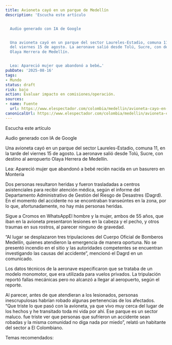 ```yaml
---
title: Avioneta cayó en un parque de Medellín
description: 'Escucha este artículo


  Audio generado con IA de Google


  Una avioneta cayó en un parque del sector Laureles-Estadio, comuna 11, en la tarde
  del viernes 15 de agosto. La aeronave salió desde Tolú, Sucre, con destino al aeropuerto
  Olaya Herrera de Medellín.


  Lea: Apareció mujer que abandonó a bebé…'
pubDate: '2025-08-16'
tags:
- Mundo
status: draft
risk: bajo
action: Evaluar impacto en comisiones/operación.
sources:
- name: Fuente
  url: https://www.elespectador.com/colombia/medellin/avioneta-cayo-en-un-parque-de-una-zona-residencial-de-medellin-hay-dos-heridos/
canonicalUrl: https://www.elespectador.com/colombia/medellin/avioneta-cayo-en-un-parque-de-una-zona-residencial-de-medellin-hay-dos-heridos/
---
```

Escucha este artículo

Audio generado con IA de Google

Una avioneta cayó en un parque del sector Laureles-Estadio, comuna 11, en la tarde del viernes 15 de agosto. La aeronave salió desde Tolú, Sucre, con destino al aeropuerto Olaya Herrera de Medellín.

Lea: Apareció mujer que abandonó a bebé recién nacida en un basurero en Montería

Dos personas resultaron heridas y fueron trasladadas a centros asistenciales para recibir atención médica, según el informe del Departamento Administrativo de Gestión del Riesgo de Desastres (Dagrd). En el momento del accidente no se encontraban transeúntes en la zona, por lo que, afortunadamente, no hay más personas heridas.

Sigue a Cromos en WhatsAppEl hombre y la mujer, ambos de 55 años, que iban en la avioneta presentaron lesiones en la cabeza y el pecho, y otros traumas en sus rostros, al parecer ninguno de gravedad.

“Al lugar se desplazaron tres tripulaciones del Cuerpo Oficial de Bomberos Medellín, quienes atendieron la emergencia de manera oportuna. No se presentó incendio en el sitio y las autoridades competentes se encuentran investigando las causas del accidente”, mencionó el Dagrd en un comunicado.

Los datos técnicos de la aeronave especificaron que se trataba de un modelo monomotor, que era utilizada para vuelos privados. La tripulación reportó fallas mecánicas pero no alcanzó a llegar al aeropuerto, según el reporte.

Al parecer, antes de que atendieran a los lesionados, personas inescrupulosas habrían robado algunas pertenencias de los afectados. “Que triste lo que pasó con la avioneta, ya que vivo muy cerca del lugar de los hechos y he transitado toda mi vida por ahí. Ese parque es un sector maluco. fue triste ver que personas que sufrieron un accidente sean robadas y la misma comunidad no diga nada por miedo”, relató un habitante del sector a El Colombiano.

Temas recomendados: